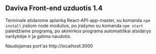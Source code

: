 ## Daviva Front-end uzduotis 1.4

Terminale atidarome aplanką React-API-app-master, su komanda `npm install` įrašom node modulius, po įrašymo su komanda `npm start` paleidžiame programą, po akimirkos programa automatiškai atsidarys naršyklėje ir ja galima naudotis.

Naudojamas port'as http://localhost:3000 
